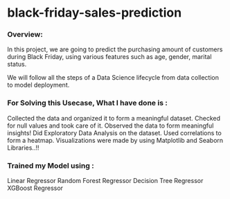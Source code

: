 # black-friday-sales-prediction
### Overview:
In this project, we are going to predict the purchasing amount of customers during Black Friday, using various features such as age, gender, marital status.

We will follow all the steps of a Data Science lifecycle from data collection to model deployment.


### For Solving this Usecase, What I have done is :
Collected the data and organized it to form a meaningful dataset.
Checked for null values and took care of it.
Observed the data to form meaningful insights!
Did Exploratory Data Analysis on the dataset.
Used correlations to form a heatmap.
Visualizations were made by using Matplotlib and Seaborn Libraries..!!


### Trained my Model using :
Linear Regressor
Random Forest Regressor
Decision Tree Regressor
XGBoost Regressor
